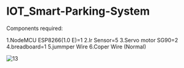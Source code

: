 # IOT_Smart-Parking-System

Components required:


1.NodeMCU ESP8266(1.0 E)=1
2.Ir Sensor=5
3.Servo motor SG90=2
4.breadboard=1
5.jummper Wire
6.Coper Wire (Normal)


![13](https://user-images.githubusercontent.com/56915086/135411827-117b5416-cd21-4887-be2d-f992745ebeac.png)
